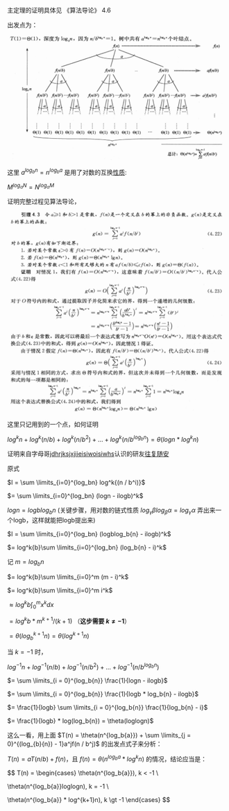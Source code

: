 主定理的证明具体见 《算法导论》 4.6

出发点为：

![img](img/1.png)

这里 $a^{log_b{n}} = n^{log_b{a}}$ 是用了对数的互换[性质](https://zh.wikipedia.org/wiki/%E5%AF%B9%E6%95%B0):

$M^{log_\alpha{N}} = N^{log_\alpha{M}}$

证明完整过程见算法导论，

![img](img/2.png)

这里只记用到的一个点，如何证明

$log^k{n} + log^k{(n / b)} + log^k{(n / b^2)} + ... + log^k{(n / b^{log_bn})} = \theta(logn * log^kn)$

证明来自字母哥[jdhrjksjxjiieisiwoisiwhs](https://www.xiaohongshu.com/user/profile/64b4c8ab000000001c028a15)认识的研友[往复随安](https://www.xiaohongshu.com/user/profile/671ccf6a000000001d030074)

原式 

$I = \sum \limits_{i=0}^{log_bn} log^k{(n / b^i)}$

$= \sum \limits_{i=0}^{log_bn} (logn - ilogb)^k$

$logn = logblog_b{n}$ (关键步骤，用对数的链式性质 $log_\gamma\beta log_\beta\alpha = log_\gamma\alpha$ 弄出来一个logb，这样就能把logb提出来)

$I = \sum \limits_{i=0}^{log_bn} (logblog_b{n} - ilogb)^k$

$= log^k{b}\sum \limits_{i=0}^{log_bn} (log_b{n} - i)^k$

记 $m = log_b{n}$

$= log^k{b}\sum \limits_{i=0}^m (m - i)^k$

$= log^k{b}\sum \limits_{i=0}^m i^k$

$\approx log^k{b}\int_0^m{x^k}dx$

$= log^k{b} * m^{k+1} / (k + 1)$ （**这步需要 $k \ne -1$**）

$= \theta(log_b^{k+1}n) = \theta(log^{k+1}n)$

当 $k = -1$ 时，

$log^{-1}{n} + log^{-1}{(n / b)} + log^{-1}{(n / b^2)} + ... + log^{-1}{(n / b^{log_b{n}})}$

$= \sum \limits_{i = 0}^{log_b{n}} \frac{1}{logn - ilogb}$

$= \sum \limits_{i = 0}^{log_b{n}} \frac{1}{logb * log_b{n} - ilogb}$

$= \frac{1}{logb} \sum \limits_{i = 0}^{log_b{n}} \frac{1}{log_b{n} - i}$

$= \frac{1}{logb} * log(log_b{n}) = \theta(loglogn)$

这么一看，用上面 $T(n) = \theta(n^{log_b{a}}) + \sum \limits_{j = 0}^{(log_{b}{n}) - 1}a^jf(n / b^j)$ 的出发点式子来分析：

$T(n) = aT(n / b) + f(n)$，且 $f(n) = \theta (n^{log_b{a}} * log^k{n})$ 的情况，结论应当是：

$$
T(n) = 
\begin{cases}
\theta(n^{log_b{a}}), k < -1 \\

\theta(n^{log_b{a}}loglogn), k = -1 \\

\theta(n^{log_b{a}} * log^{k+1}n), k \gt -1
\end{cases}
$$